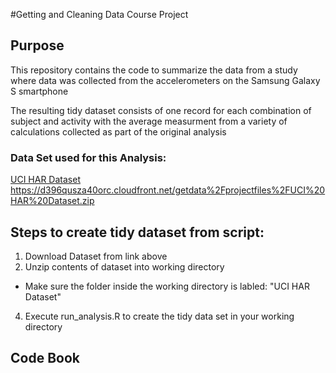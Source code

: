 #Getting and Cleaning Data Course Project

## Purpose
This repository contains the code to summarize the data from a study where data was collected from the accelerometers on the Samsung Galaxy S smartphone

The resulting tidy dataset consists of one record for each combination
of subject and activity with the average measurment from a variety of 
calculations collected as part of the original analysis

### Data Set used for this Analysis:

[id]: https://d396qusza40orc.cloudfront.net/getdata%2Fprojectfiles%2FUCI%20HAR%20Dataset.zip 
[UCI HAR Dataset][id]  
https://d396qusza40orc.cloudfront.net/getdata%2Fprojectfiles%2FUCI%20HAR%20Dataset.zip

## Steps to create tidy dataset from script:
1. Download Dataset from link above
2. Unzip contents of dataset into working directory
* Make sure the folder inside the working directory is labled: "UCI HAR Dataset"
4. Execute run_analysis.R to create the tidy data set in your working
directory

## Code Book 
[link]: https://


